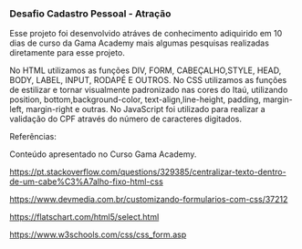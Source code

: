 <h3> Desafio Cadastro Pessoal - Atração </h3>

Esse projeto foi desenvolvido atráves de conhecimento adiquirido em 10 dias de curso da Gama Academy mais algumas pesquisas realizadas diretamente para esse projeto.

No HTML utilizamos as funções DIV, FORM, CABEÇALHO,STYLE, HEAD, BODY, LABEL, INPUT, RODAPÉ E OUTROS. No CSS utilizamos as funções de estilizar e tornar visualmente padronizado nas cores do Itaú, utilizando position, bottom,background-color, text-align,line-height, padding, margin-left, margin-right e outras. No JavaScript foi utilizado para realizar a validação do CPF através do número de caracteres digitados.

Referências:

Conteúdo apresentado no Curso Gama Academy.

https://pt.stackoverflow.com/questions/329385/centralizar-texto-dentro-de-um-cabe%C3%A7alho-fixo-html-css

https://www.devmedia.com.br/customizando-formularios-com-css/37212

https://flatschart.com/html5/select.html

https://www.w3schools.com/css/css_form.asp